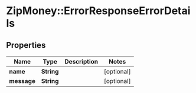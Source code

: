 # ZipMoney::ErrorResponseErrorDetails

## Properties
Name | Type | Description | Notes
------------ | ------------- | ------------- | -------------
**name** | **String** |  | [optional] 
**message** | **String** |  | [optional] 


